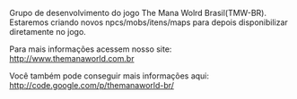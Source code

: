 Grupo de desenvolvimento do jogo The Mana Wolrd Brasil(TMW-BR).
Estaremos criando novos npcs/mobs/itens/maps para depois disponibilizar diretamente no jogo.

Para mais informações acessem nosso site: http://www.themanaworld.com.br

Você também pode conseguir mais informações aqui: http://code.google.com/p/themanaworld-br/